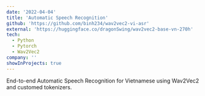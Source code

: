 ```yaml
---
date: '2022-04-04'
title: 'Automatic Speech Recognition'
github: 'https://github.com/binh234/wav2vec2-vi-asr'
external: 'https://huggingface.co/dragonSwing/wav2vec2-base-vn-270h'
tech:
  - Python
  - Pytorch
  - Wav2Vec2
company: ''
showInProjects: true
---
```


End-to-end Automatic Speech Recognition for Vietnamese using Wav2Vec2 and customed tokenizers.
